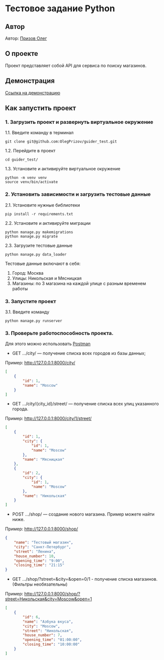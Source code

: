 # Тестовое задание Python

## Автор

Автор: [Призов Олег](https://github.com/OlegPrizov/)

## О проекте

Проект представляет собой API для сервиса по поиску магазинов. 

## Демонстрация

[Ссылка на демонстрацию](https://drive.google.com/drive/folders/1K-CBvId6nWvoJK6f3J9XfqqQfINIAtet?usp=sharing)

## Как запустить проект

### 1. Загрузить проект и развернуть виртуальное окружение

1.1. Введите команду в терминал

```
git clone git@github.com:OlegPrizov/guider_test.git
```

1.2. Перейдите в проект

```
cd guider_test/
```

1.3. Установите и активируйте виртуальное окружение

```
python -m venv venv
source venv/bin/activate
```

### 2. Установить зависимости и загрузить тестовые данные

2.1. Установите нужные библиотеки

```
pip install -r requirements.txt
```

2.2. Установите и активируйте миграции

```
python manage.py makemigrations
python manage.py migrate
```

2.3. Загрузите тестовые данные

```
python manage.py data_loader
```

Тестовые данные включают в себя:
1. Город: Москва
2. Улицы: Никольская и Мясницкая
3. Магазины: по 3 магазина на каждой улице с разным временем работы

### 3. Запустите проект

3.1. Введите команду

```
python manage.py runserver
```

### 3. Проверьте работоспособность проекта.

Для этого можно использовать [Postman](https://www.postman.com/downloads/)

- GET .../city/ — получение списка всех городов из базы данных;

Пример: http://127.0.0.1:8000/city/

```JSON
[
    {
        "id": 1,
        "name": "Moscow"
    }
]
```

- GET .../city/{city_id}/street/ — получение списка всех улиц указанного города.

Пример: http://127.0.0.1:8000/city/1/street/

```JSON
[
    {
        "id": 1,
        "city": {
            "id": 1,
            "name": "Moscow"
        },
        "name": "Мясницкая"
    },
    {
        "id": 2,
        "city": {
            "id": 1,
            "name": "Moscow"
        },
        "name": "Никольская"
    }
]
```

- POST .../shop/ — создание нового магазина. Пример можете найти ниже.

Пример: http://127.0.0.1:8000/shop/

```JSON
{
    "name": "Тестовый магазин",
    "city": "Санкт-Петербург",
    "street": "Ленина",
    "house_number": 10,
    "opening_time": "9:00",
    "closing_time": "21:15"
}
```
- GET .../shop/?street=&city=&open=0/1 - получение списка магазинов. (Фильтры необязательны)

Пример: http://127.0.0.1:8000/shop/?street=Никольская&city=Moscow&open=1

```JSON
[
    {
        "id": 6,
        "name": "Азбука вкуса",
        "city": "Moscow",
        "street": "Никольская",
        "house_number": 7,
        "opening_time": "01:00:00",
        "closing_time": "10:00:00"
    }
]
```
